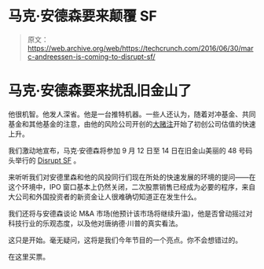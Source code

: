 # 马克·安德森要来颠覆 SF 

> 原文：<https://web.archive.org/web/https://techcrunch.com/2016/06/30/marc-andreessen-is-coming-to-disrupt-sf/>

# 马克·安德森要来扰乱旧金山了

他很机智。他发人深省。他是一台推特机器。一些人还认为，随着对冲基金、共同基金和其他基金的注意，由他的风险公司开创的[大赌注](https://web.archive.org/web/20221005182105/https://beta.techcrunch.com/2012/07/09/github-pours-energies-into-enterprise-raises-100-million-from-power-vc-andreesen-horowitz/)开始了初创公司估值的快速上升。

我们激动地宣布，马克·安德森将参加 9 月 12 日至 14 日在旧金山美丽的 48 号码头举行的 [Disrupt SF](https://web.archive.org/web/20221005182105/https://beta.techcrunch.com/event-info/disrupt-sf-2016/) 。

来听听我们对安德里森和他的风投同行们现在所处的快速发展的环境的提问——在这个环境中，IPO 窗口基本上仍然关闭，二次股票销售已经成为必要的程序，来自大公司和外国投资者的新资金让人很难确切知道正在发生什么。

我们还将与安德森谈论 M&A 市场(他预计该市场将继续升温)，他是否曾动摇过对科技行业的乐观态度，以及他对唐纳德·川普的真实看法。

这只是开始。毫无疑问，这将是我们今年节目的一个亮点。你不会想错过的。

在这里买票。